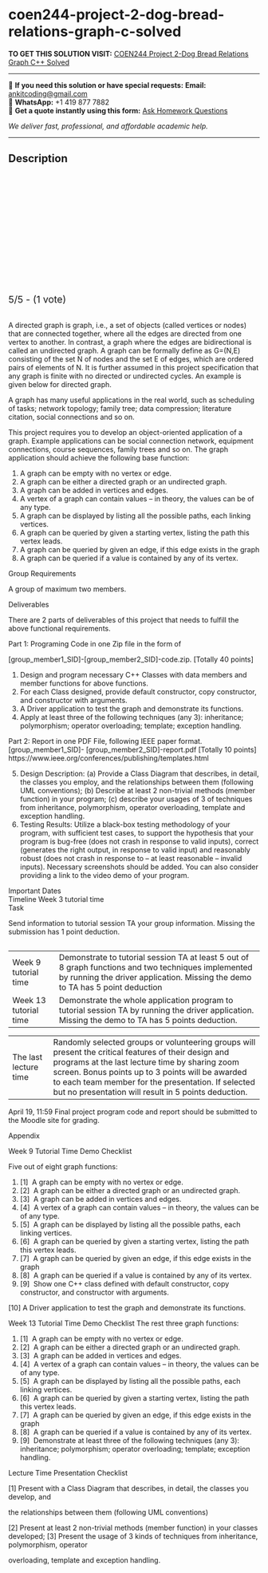 # coen244-project-2-dog-bread-relations-graph-c-solved
**TO GET THIS SOLUTION VISIT:** [COEN244 Project 2-Dog Bread Relations Graph C++ Solved](https://www.ankitcodinghub.com/product/coen244-project-2-dog-bread-relations-graph-c-solved/)


---

📩 **If you need this solution or have special requests:** **Email:** ankitcoding@gmail.com  
📱 **WhatsApp:** +1 419 877 7882  
📄 **Get a quote instantly using this form:** [Ask Homework Questions](https://www.ankitcodinghub.com/services/ask-homework-questions/)

*We deliver fast, professional, and affordable academic help.*

---

<h2>Description</h2>



<div class="kk-star-ratings kksr-auto kksr-align-center kksr-valign-top" data-payload="{&quot;align&quot;:&quot;center&quot;,&quot;id&quot;:&quot;96248&quot;,&quot;slug&quot;:&quot;default&quot;,&quot;valign&quot;:&quot;top&quot;,&quot;ignore&quot;:&quot;&quot;,&quot;reference&quot;:&quot;auto&quot;,&quot;class&quot;:&quot;&quot;,&quot;count&quot;:&quot;1&quot;,&quot;legendonly&quot;:&quot;&quot;,&quot;readonly&quot;:&quot;&quot;,&quot;score&quot;:&quot;5&quot;,&quot;starsonly&quot;:&quot;&quot;,&quot;best&quot;:&quot;5&quot;,&quot;gap&quot;:&quot;4&quot;,&quot;greet&quot;:&quot;Rate this product&quot;,&quot;legend&quot;:&quot;5\/5 - (1 vote)&quot;,&quot;size&quot;:&quot;24&quot;,&quot;title&quot;:&quot;COEN244 Project 2-Dog Bread Relations Graph C++  Solved&quot;,&quot;width&quot;:&quot;138&quot;,&quot;_legend&quot;:&quot;{score}\/{best} - ({count} {votes})&quot;,&quot;font_factor&quot;:&quot;1.25&quot;}">

<div class="kksr-stars">

<div class="kksr-stars-inactive">
            <div class="kksr-star" data-star="1" style="padding-right: 4px">


<div class="kksr-icon" style="width: 24px; height: 24px;"></div>
        </div>
            <div class="kksr-star" data-star="2" style="padding-right: 4px">


<div class="kksr-icon" style="width: 24px; height: 24px;"></div>
        </div>
            <div class="kksr-star" data-star="3" style="padding-right: 4px">


<div class="kksr-icon" style="width: 24px; height: 24px;"></div>
        </div>
            <div class="kksr-star" data-star="4" style="padding-right: 4px">


<div class="kksr-icon" style="width: 24px; height: 24px;"></div>
        </div>
            <div class="kksr-star" data-star="5" style="padding-right: 4px">


<div class="kksr-icon" style="width: 24px; height: 24px;"></div>
        </div>
    </div>

<div class="kksr-stars-active" style="width: 138px;">
            <div class="kksr-star" style="padding-right: 4px">


<div class="kksr-icon" style="width: 24px; height: 24px;"></div>
        </div>
            <div class="kksr-star" style="padding-right: 4px">


<div class="kksr-icon" style="width: 24px; height: 24px;"></div>
        </div>
            <div class="kksr-star" style="padding-right: 4px">


<div class="kksr-icon" style="width: 24px; height: 24px;"></div>
        </div>
            <div class="kksr-star" style="padding-right: 4px">


<div class="kksr-icon" style="width: 24px; height: 24px;"></div>
        </div>
            <div class="kksr-star" style="padding-right: 4px">


<div class="kksr-icon" style="width: 24px; height: 24px;"></div>
        </div>
    </div>
</div>


<div class="kksr-legend" style="font-size: 19.2px;">
            5/5 - (1 vote)    </div>
    </div>
<div class="page" title="Page 1">
<div class="layoutArea">
<div class="column">
&nbsp;

A directed graph is graph, i.e., a set of objects (called vertices or nodes) that are connected together, where all the edges are directed from one vertex to another. In contrast, a graph where the edges are bidirectional is called an undirected graph. A graph can be formally define as G=(N,E) consisting of the set N of nodes and the set E of edges, which are ordered pairs of elements of N. It is further assumed in this project specification that any graph is finite with no directed or undirected cycles. An example is given below for directed graph.

A graph has many useful applications in the real world, such as scheduling of tasks; network topology; family tree; data compression; literature citation, social connections and so on.

This project requires you to develop an object-oriented application of a graph. Example applications can be social connection network, equipment connections, course sequences, family trees and so on. The graph application should achieve the following base function:

<ol>
<li>A graph can be empty with no vertex or edge.</li>
<li>A graph can be either a directed graph or an undirected graph.</li>
<li>A graph can be added in vertices and edges.</li>
<li>A vertex of a graph can contain values – in theory, the values can be of any type.</li>
<li>A graph can be displayed by listing all the possible paths, each linking vertices.</li>
<li>A graph can be queried by given a starting vertex, listing the path this vertex
leads.
</li>
<li>A graph can be queried by given an edge, if this edge exists in the graph</li>
<li>A graph can be queried if a value is contained by any of its vertex.</li>
</ol>
</div>
</div>
</div>
<div class="page" title="Page 2">
<div class="layoutArea">
<div class="column">
Group Requirements

A group of maximum two members.

Deliverables

There are 2 parts of deliverables of this project that needs to fulfill the above functional requirements.

Part 1: Programing Code in one Zip file in the form of

[group_member1_SID]-[group_member2_SID]-code.zip. [Totally 40 points]

<ol>
<li>Design and program necessary C++ Classes with data members and member functions for above functions.</li>
<li>For each Class designed, provide default constructor, copy constructor, and constructor with arguments.</li>
<li>A Driver application to test the graph and demonstrate its functions.</li>
<li>Apply at least three of the following techniques (any 3): inheritance;
polymorphism; operator overloading; template; exception handling.
</li>
</ol>
Part 2: Report in one PDF File, following IEEE paper format. [group_member1_SID]- [group_member2_SID]-report.pdf [Totally 10 points] https://www.ieee.org/conferences/publishing/templates.html

<ol start="5">
<li>Design Description: (a) Provide a Class Diagram that describes, in detail, the classes you employ, and the relationships between them (following UML conventions); (b) Describe at least 2 non-trivial methods (member function) in your program; (c) describe your usages of 3 of techniques from inheritance, polymorphism, operator overloading, template and exception handling.</li>
<li>Testing Results: Utilize a black-box testing methodology of your program, with sufficient test cases, to support the hypothesis that your program is bug-free (does not crash in response to valid inputs), correct (generates the right output, in response to valid input) and reasonably robust (does not crash in response to – at least reasonable – invalid inputs). Necessary screenshots should be added. You can also consider providing a link to the video demo of your program.</li>
</ol>
Important Dates

</div>
</div>
<div class="layoutArea">
<div class="column">
Timeline Week 3 tutorial time

</div>
<div class="column">
Task

Send information to tutorial session TA your group information. Missing the submission has 1 point deduction.

</div>
</div>
<table>
<tbody>
<tr>
<td>
<div class="layoutArea">
<div class="column">
Week 9 tutorial time

</div>
</div>
</td>
<td>
<div class="layoutArea">
<div class="column">
Demonstrate to tutorial session TA at least 5 out of 8 graph functions and two techniques implemented by running the driver application. Missing the demo to TA has 5 point deduction

</div>
</div>
</td>
</tr>
<tr>
<td>
<div class="layoutArea">
<div class="column">
Week 13 tutorial time

</div>
</div>
</td>
<td>
<div class="layoutArea">
<div class="column">
Demonstrate the whole application program to tutorial session TA by running the driver application. Missing the demo to TA has 5 points deduction.

</div>
</div>
</td>
</tr>
</tbody>
</table>
</div>
<div class="page" title="Page 3">
<table>
<tbody>
<tr>
<td>
<div class="layoutArea">
<div class="column">
The last lecture time

</div>
</div>
</td>
<td>
<div class="layoutArea">
<div class="column">
Randomly selected groups or volunteering groups will present the critical features of their design and programs at the last lecture time by sharing zoom screen. Bonus points up to 3 points will be awarded to each team member for the presentation. If selected but no presentation will result in 5 points deduction.

</div>
</div>
</td>
</tr>
</tbody>
</table>
<div class="layoutArea">
<div class="column">
April 19, 11:59 Final project program code and report should be submitted to the Moodle site for grading.

Appendix

Week 9 Tutorial Time Demo Checklist

Five out of eight graph functions:

<ol>
<li>[1] &nbsp;A graph can be empty with no vertex or edge.</li>
<li>[2] &nbsp;A graph can be either a directed graph or an undirected graph.</li>
<li>[3] &nbsp;A graph can be added in vertices and edges.</li>
<li>[4] &nbsp;A vertex of a graph can contain values – in theory, the values can be of any type.</li>
<li>[5] &nbsp;A graph can be displayed by listing all the possible paths, each linking vertices.</li>
<li>[6] &nbsp;A graph can be queried by given a starting vertex, listing the path this vertex leads.</li>
<li>[7] &nbsp;A graph can be queried by given an edge, if this edge exists in the graph</li>
<li>[8] &nbsp;A graph can be queried if a value is contained by any of its vertex.</li>
<li>[9] &nbsp;Show one C++ class defined with default constructor, copy constructor, and
constructor with arguments.
</li>
</ol>
[10] A Driver application to test the graph and demonstrate its functions.

Week 13 Tutorial Time Demo Checklist The rest three graph functions:

<ol>
<li>[1] &nbsp;A graph can be empty with no vertex or edge.</li>
<li>[2] &nbsp;A graph can be either a directed graph or an undirected graph.</li>
<li>[3] &nbsp;A graph can be added in vertices and edges.</li>
<li>[4] &nbsp;A vertex of a graph can contain values – in theory, the values can be of any type.</li>
<li>[5] &nbsp;A graph can be displayed by listing all the possible paths, each linking vertices.</li>
<li>[6] &nbsp;A graph can be queried by given a starting vertex, listing the path this vertex leads.</li>
<li>[7] &nbsp;A graph can be queried by given an edge, if this edge exists in the graph</li>
<li>[8] &nbsp;A graph can be queried if a value is contained by any of its vertex.</li>
<li>[9] &nbsp;Demonstrate at least three of the following techniques (any 3): inheritance;
polymorphism; operator overloading; template; exception handling.
</li>
</ol>
Lecture Time Presentation Checklist

[1] Present with a Class Diagram that describes, in detail, the classes you develop, and

the relationships between them (following UML conventions)

[2] Present at least 2 non-trivial methods (member function) in your classes developed; [3] Present the usage of 3 kinds of techniques from inheritance, polymorphism, operator

overloading, template and exception handling.

</div>
</div>
</div>

